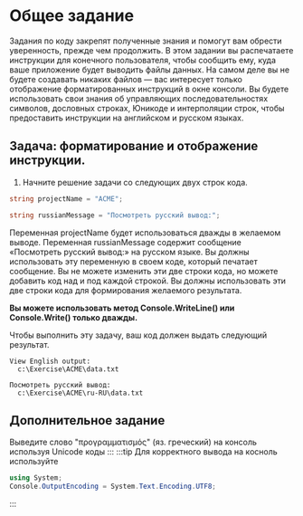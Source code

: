 # Общее задание
Задания по коду закрепят полученные знания и помогут вам обрести уверенность, прежде чем продолжить. В этом задании вы распечатаете инструкции для конечного пользователя, чтобы сообщить ему, куда ваше приложение будет выводить файлы данных. На самом деле вы не будете создавать никаких файлов — вас интересует только отображение форматированных инструкций в окне консоли. Вы будете использовать свои знания об управляющих последовательностях символов, дословных строках, Юникоде и интерполяции строк, чтобы предоставить инструкции на английском и русском языках.

## Задача: форматирование и отображение инструкции.
1. Начните решение задачи со следующих двух строк кода.
```cs
string projectName = "ACME";

string russianMessage = "Посмотреть русский вывод:";
```
Переменная projectName будет использоваться дважды в желаемом выводе. Переменная russianMessage содержит сообщение «Посмотреть русский вывод:» на русском языке. Вы должны использовать эту переменную в своем коде, который печатает сообщение. Вы не можете изменить эти две строки кода, но можете добавить код над и под каждой строкой. Вы должны использовать эти две строки кода для формирования желаемого результата.

**Вы можете использовать метод Console.WriteLine() или Console.Write() только дважды.**

Чтобы выполнить эту задачу, ваш код должен выдать следующий результат.

```
View English output:
  c:\Exercise\ACME\data.txt

Посмотреть русский вывод:
  c:\Exercise\ACME\ru-RU\data.txt
```

## Дополнительное задание
Выведите слово "προγραμματισμός" (яз. греческий) на консоль используя Unicode коды
:::
:::tip
Для корректного вывода на косноль используйте
```cs
using System;
Console.OutputEncoding = System.Text.Encoding.UTF8;
```
:::